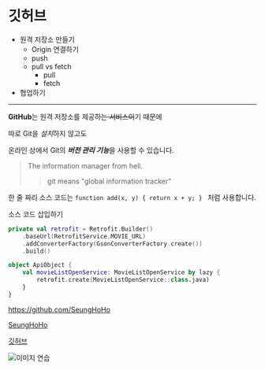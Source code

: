 # 깃허브

+ 원격 저장소 만들기
  - Origin 연결하기
  - push
  + pull vs fetch
    * pull
    * fetch
+ 협업하기

---

**GitHub**는 원격 저장소를 제공하~~는 서비스이~~기 때문에

따로 Git을 *설치*하지 않고도

온라인 상에서 Git의 ***버전 관리 기능***을 사용할 수 있습니다.

> The information manager from hell.
>> git means "global information tracker"

한 줄 짜리 소스 코드는 `function add(x, y) { return x + y; } ` 처럼 사용합니다.

소스 코드 삽입하기

```kotlin
private val retrofit = Retrofit.Builder()
    .baseUrl(RetrofitService.MOVIE_URL)
    .addConverterFactory(GsonConverterFactory.create())
    .build()

object ApiObject {
    val movieListOpenService: MovieListOpenService by lazy {
        retrofit.create(MovieListOpenService::class.java)
    }
}
```

<https://github.com/SeungHoHo>

[SeungHoHo](https://github.com/SeungHoHo)

[깃허브](https://github.com/SeungHoHo, "SeungHoHo 깃허브")

![이미지 연습](https://t1.daumcdn.net/cfile/tistory/215B644D56DCF5E82C)
